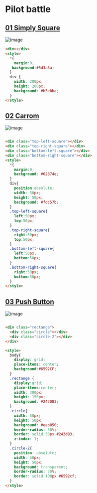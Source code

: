 # Pilot battle

## [01 Simply Square](https://cssbattle.dev/play/1)

![image](https://github.com/chavikothari2711/CSS-Battle-solution/assets/61689704/05ecb72c-feb1-4a65-9cea-cd73b27cc6e4)

```html
<div></div>
<style>
  *{
    margin:0;
   background:#5d3a3a;   
  }
  div {
    width: 200px;
    height: 200px;
    background: #b5e0ba;
  }
</style>
```

## [02 Carrom](https://cssbattle.dev/play/2)
![image](https://github.com/chavikothari2711/CSS-Battle-solution/assets/61689704/310b49b5-5958-497a-8035-a9139ff998a1)

```html

<div class="top-left-square"></div>
<div class="top-right-square"></div>
<div class="bottom-left-square"></div>
<div class="bottom-right-square"></div>
<style>
  *{
    margin:0;
    background: #62374e;
  }
  div{
    position:absolute;
    width: 50px;
    height: 50px;
    background: #fdc57b;
  }
  .top-left-square{
    left:50px;
    top:50px;    
  }
  .top-right-square{
    right:50px;
    top:50px;    
  }
  .bottom-left-square{
    left:50px;
    bottom:50px;    
  }
  .bottom-right-square{
    right:50px;
    bottom:50px;    
  }
</style>

```

## [03 Push Button](https://cssbattle.dev/play/3)
![image](https://github.com/chavikothari2711/CSS-Battle-solution/assets/61689704/9e65ad70-65eb-43ad-81bc-63876db1205e)

```html

<div class="rectange">
  <div class="circle"></div>
  <div class="circle-2"></div>
</div>

<style>
  body{
    display: grid;
    place-items: center;
    background:#6592CF;
  }
  .rectange {
    display:grid;
    place-items:center;
    width: 300px;
    height: 150px;
    background: #243D83;
  }
  .circle{
    width: 50px;
    height: 50px;
    background: #eeb850;
    border-radius: 50%;
    border: solid 50px #243d83;
    z-index: 1;
  }
  .circle-2{
    position: absolute;
    width: 50px;
    height: 50px;
    background: transparent;
    border-radius: 50%;
    border: solid 100px #6592cf;
  }
</style>

```
